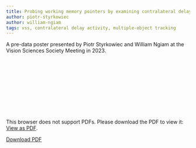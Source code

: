 ```yaml
---
title: Probing working memory pointers by examining contralateral delay activity with moving and updating stimuli
author: piotr-styrkowiec
author: william-ngiam
tags: vss, contralateral delay activity, multiple-object tracking
---
```


A pre-data poster presented by Piotr Styrkowiec and William Ngiam at the Vision Sciences Society Meeting in 2023.

<object data="https://palm-lab.github.io/images/posters/VSS2023.pdf" type="application/pdf" width="100%" height="800px">
    <embed src="https://palm-lab.github.io/images/postersVSS2023.pdf">
        <p>This browser does not support PDFs. Please download the PDF to view it: <a href="https://palm-lab.github.io/images/posters/VSS2023.pdf">View as PDF</a>.</p>
    </embed>
</object>
<u><a href="https://palm-lab.github.io/images/posters/VSS2023.pdf">Download PDF</a></u><br>